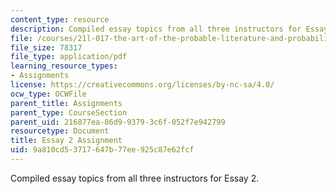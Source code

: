 ```yaml
---
content_type: resource
description: Compiled essay topics from all three instructors for Essay 2.
file: /courses/21l-017-the-art-of-the-probable-literature-and-probability-spring-2008/9a810cd53717647b77ee925c87e62fcf_essay2_compiled.pdf
file_size: 78317
file_type: application/pdf
learning_resource_types:
- Assignments
license: https://creativecommons.org/licenses/by-nc-sa/4.0/
ocw_type: OCWFile
parent_title: Assignments
parent_type: CourseSection
parent_uid: 216877ea-86d9-9379-3c6f-052f7e942799
resourcetype: Document
title: Essay 2 Assignment
uid: 9a810cd5-3717-647b-77ee-925c87e62fcf
---
```

Compiled essay topics from all three instructors for Essay 2.